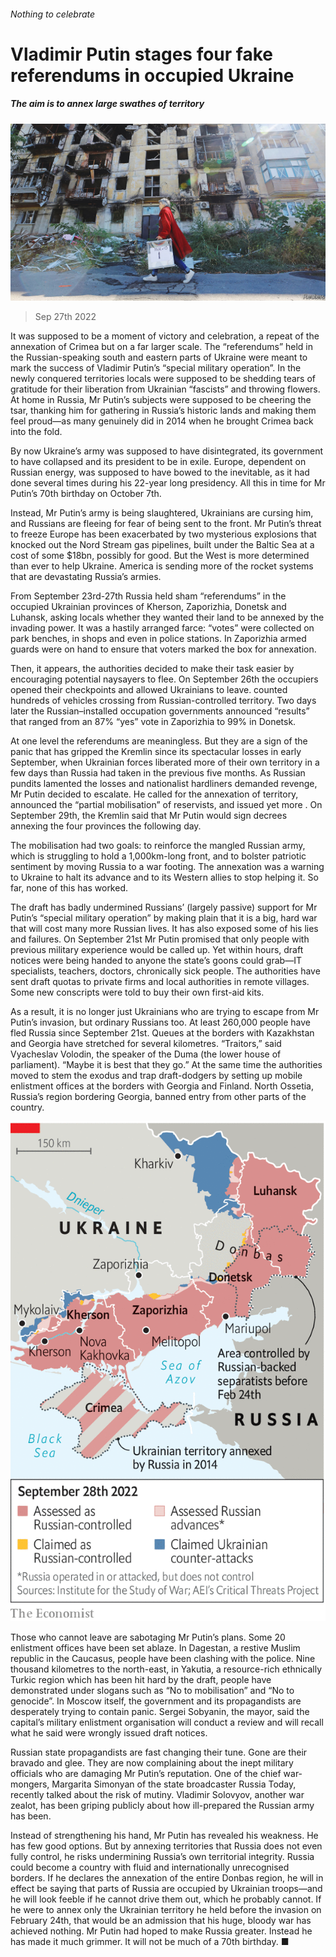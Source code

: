 ###### Nothing to celebrate

# Vladimir Putin stages four fake referendums in occupied Ukraine 

##### The aim is to annex large swathes of territory 

![image](images/20221001_EUP001.jpg) 

> Sep 27th 2022 

It was supposed to be a moment of victory and celebration, a repeat of the annexation of Crimea but on a far larger scale. The “referendums” held in the Russian-speaking south and eastern parts of Ukraine were meant to mark the success of Vladimir Putin’s “special military operation”. In the newly conquered territories locals were supposed to be shedding tears of gratitude for their liberation from Ukrainian “fascists” and throwing flowers. At home in Russia, Mr Putin’s subjects were supposed to be cheering the tsar, thanking him for gathering in Russia’s historic lands and making them feel proud—as many genuinely did in 2014 when he brought Crimea back into the fold. 

By now Ukraine’s army was supposed to have disintegrated, its government to have collapsed and its president to be in exile. Europe, dependent on Russian energy, was supposed to have bowed to the inevitable, as it had done several times during his 22-year long presidency. All this in time for Mr Putin’s 70th birthday on October 7th.

Instead, Mr Putin’s army is being slaughtered, Ukrainians are cursing him, and Russians are fleeing for fear of being sent to the front. Mr Putin’s threat to freeze Europe has been exacerbated by two mysterious explosions that knocked out the Nord Stream gas pipelines, built under the Baltic Sea at a cost of some $18bn, possibly for good. But the West is more determined than ever to help Ukraine. America is sending more of the rocket systems that are devastating Russia’s armies. 

From September 23rd-27th Russia held sham “referendums” in the occupied Ukrainian provinces of Kherson, Zaporizhia, Donetsk and Luhansk, asking locals whether they wanted their land to be annexed by the invading power. It was a hastily arranged farce: “votes” were collected on park benches, in shops and even in police stations. In Zaporizhia armed guards were on hand to ensure that voters marked the box for annexation. 

Then, it appears, the authorities decided to make their task easier by encouraging potential naysayers to flee. On September 26th the occupiers opened their checkpoints and allowed Ukrainians to leave. counted hundreds of vehicles crossing from Russian-controlled territory. Two days later the Russian–installed occupation governments announced “results” that ranged from an 87% “yes” vote in Zaporizhia to 99% in Donetsk.

At one level the referendums are meaningless. But they are a sign of the panic that has gripped the Kremlin since its spectacular losses in early September, when Ukrainian forces liberated more of their own territory in a few days than Russia had taken in the previous five months. As Russian pundits lamented the losses and nationalist hardliners demanded revenge, Mr Putin decided to escalate. He called for the annexation of territory, announced the “partial mobilisation” of reservists, and issued yet more . On September 29th, the Kremlin said that Mr Putin would sign decrees annexing the four provinces the following day.

The mobilisation had two goals: to reinforce the mangled Russian army, which is struggling to hold a 1,000km-long front, and to bolster patriotic sentiment by moving Russia to a war footing. The annexation was a warning to Ukraine to halt its advance and to its Western allies to stop helping it. So far, none of this has worked. 

The draft has badly undermined Russians’ (largely passive) support for Mr Putin’s “special military operation” by making plain that it is a big, hard war that will cost many more Russian lives. It has also exposed some of his lies and failures. On September 21st Mr Putin promised that only people with previous military experience would be called up. Yet within hours, draft notices were being handed to anyone the state’s goons could grab—IT specialists, teachers, doctors, chronically sick people. The authorities have sent draft quotas to private firms and local authorities in remote villages. Some new conscripts were told to buy their own first-aid kits. 

As a result, it is no longer just Ukrainians who are trying to escape from Mr Putin’s invasion, but ordinary Russians too. At least 260,000 people have fled Russia since September 21st. Queues at the borders with Kazakhstan and Georgia have stretched for several kilometres. “Traitors,” said Vyacheslav Volodin, the speaker of the Duma (the lower house of parliament). “Maybe it is best that they go.” At the same time the authorities moved to stem the exodus and trap draft-dodgers by setting up mobile enlistment offices at the borders with Georgia and Finland. North Ossetia, Russia’s region bordering Georgia, banned entry from other parts of the country.

![image](images/20221001_EUM909.png) 


Those who cannot leave are sabotaging Mr Putin’s plans. Some 20 enlistment offices have been set ablaze. In Dagestan, a restive Muslim republic in the Caucasus, people have been clashing with the police. Nine thousand kilometres to the north-east, in Yakutia, a resource-rich ethnically Turkic region which has been hit hard by the draft, people have demonstrated under slogans such as “No to mobilisation” and “No to genocide”. In Moscow itself, the government and its propagandists are desperately trying to contain panic. Sergei Sobyanin, the mayor, said the capital’s military enlistment organisation will conduct a review and will recall what he said were wrongly issued draft notices.

Russian state propagandists are fast changing their tune. Gone are their bravado and glee. They are now complaining about the inept military officials who are damaging Mr Putin’s reputation. One of the chief war-mongers, Margarita Simonyan of the state broadcaster Russia Today, recently talked about the risk of mutiny. Vladimir Solovyov, another war zealot, has been griping publicly about how ill-prepared the Russian army has been.

Instead of strengthening his hand, Mr Putin has revealed his weakness. He has few good options. But by annexing territories that Russia does not even fully control, he risks undermining Russia’s own territorial integrity. Russia could become a country with fluid and internationally unrecognised borders. If he declares the annexation of the entire Donbas region, he will in effect be saying that parts of Russia are occupied by Ukrainian troops—and he will look feeble if he cannot drive them out, which he probably cannot. If he were to annex only the Ukrainian territory he held before the invasion on February 24th, that would be an admission that his huge, bloody war has achieved nothing. Mr Putin had hoped to make Russia greater. Instead he has made it much grimmer. It will not be much of a 70th birthday. ■


